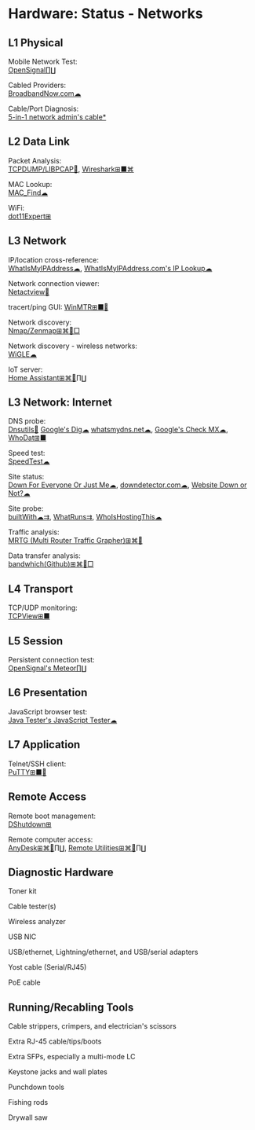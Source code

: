 # Hardware: Status - Networks

## L1 Physical

Mobile Network Test:  
[OpenSignal∏∐](https://www.opensignal.com/apps)

Cabled Providers:  
[BroadbandNow.com☁](https://broadbandnow.com/)

Cable/Port Diagnosis:  
[5-in-1 network admin's cable*](http://www.ossmann.com/5-in-1.html)

## L2 Data Link

Packet Analysis:  
[TCPDUMP/LIBPCAP🐧](https://www.tcpdump.org/),
[Wireshark⊞■⌘](https://www.wireshark.org/)

MAC Lookup:  
[MAC_Find☁](http://coffer.com/mac_find/)

WiFi:  
[dot11Expert⊞](https://kcsoftwares.com/?dot11expert)

## L3 Network

IP/location cross-reference:  
[WhatIsMyIPAddress☁](https://whatismyipaddress.com/),
[WhatIsMyIPAddress.com's IP Lookup☁](https://whatismyipaddress.com/ip-lookup)

Network connection viewer:  
[Netactview🐧](http://netactview.sourceforge.net/)

tracert/ping GUI:
[WinMTR⊞■🐧](https://www.bitwizard.nl/mtr/)

Network discovery:  
[Nmap/Zenmap⊞⌘🐧□](https://nmap.org/)

Network discovery - wireless networks:  
[WiGLE☁](https://wigle.net/)

IoT server:  
[Home Assistant⊞⌘🐧∏∐](https://www.home-assistant.io/)

## L3 Network: Internet

DNS probe:  
[Dnsutils🐧](https://packages.debian.org/jessie/dnsutils)
[Google's Dig☁](https://toolbox.googleapps.com/apps/dig/)
[whatsmydns.net☁](https://www.whatsmydns.net/),
[Google's Check MX☁](https://toolbox.googleapps.com/apps/checkmx/),
[WhoDat⊞■](https://portableapps.com/apps/utilities/whodat-portable)

Speed test:  
[SpeedTest☁](https://www.speedtest.net/)

Site status:  
[Down For Everyone Or Just Me☁](https://downforeveryoneorjustme.com/),
[downdetector.com☁](https://downdetector.com/),
[Website Down or Not?☁](https://www.websiteplanet.com/webtools/down-or-not/)

Site probe:  
[builtWith☁⇉](https://builtwith.com/),
[WhatRuns⇉](https://www.whatruns.com/),
[WhoIsHostingThis☁](https://www.whoishostingthis.com/)

Traffic analysis:  
[MRTG (Multi Router Traffic Grapher)⊞⌘🐧](https://oss.oetiker.ch/mrtg/)

Data transfer analysis:  
[bandwhich(Github)⊞⌘🐧□](https://github.com/imsnif/bandwhich)

## L4 Transport

TCP/UDP monitoring:  
[TCPView⊞■](https://docs.microsoft.com/en-us/sysinternals/downloads/tcpview)

## L5 Session

Persistent connection test:  
[OpenSignal's Meteor∏∐](https://www.opensignal.com/apps)

## L6 Presentation

JavaScript browser test:  
[Java Tester's JavaScript Tester☁](https://javatester.org/javascript.html)

## L7 Application

Telnet/SSH client:  
[PuTTY⊞■🐧](https://putty.org/)

## Remote Access

Remote boot management:  
[DShutdown⊞](http://dimio.altervista.org/eng/#DShutdown)

Remote computer access:  
[AnyDesk⊞⌘🐧∏∐](https://anydesk.com/),
[Remote Utilities⊞⌘🐧∏∐](https://www.remoteutilities.com/)

## Diagnostic Hardware

Toner kit

Cable tester(s)

Wireless analyzer

USB NIC

USB/ethernet, Lightning/ethernet, and USB/serial adapters

Yost cable (Serial/RJ45)

PoE cable

## Running/Recabling Tools

Cable strippers, crimpers, and electrician's scissors

Extra RJ-45 cable/tips/boots

Extra SFPs, especially a multi-mode LC

Keystone jacks and wall plates

Punchdown tools

Fishing rods

Drywall saw
